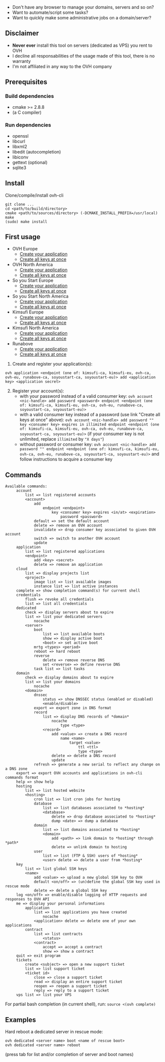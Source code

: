 * Don't have any browser to manage your domains, servers and so on?
* Want to automate/script some tasks?
* Want to quickly make some administrative jobs on a domain/server?

## Disclaimer

* **Never ever** install this tool on servers (dedicated as VPS) you rent to OVH
* I decline all responsabilities of the usage made of this tool, there is no warranty
* I'm not affiliated in any way to the OVH company

## Prerequisites

### Build dependencies

* cmake >= 2.8.8
* (a C compiler)

### Run dependencies

* openssl
* libcurl
* libxml2
* libedit (autocompletion)
* libiconv
* gettext (optional)
* sqlite3

## Install

 Clone/compile/install ovh-cli
```
git clone ...
cd <path/to/build/directory>
cmake <path/to/sources/directory> (-DCMAKE_INSTALL_PREFIX=/usr/local)
make
(sudo) make install
```

## First usage

* OVH Europe
    + [Create your application](https://eu.api.ovh.com/createApp/)
    + [Create all keys at once](https://eu.api.ovh.com/createToken/)
* OVH North America
    + [Create your application](https://ca.api.ovh.com/createApp/)
    + [Create all keys at once](https://ca.api.ovh.com/createToken/)
* So you Start Europe
    + [Create your application](https://eu.api.soyoustart.com/createApp/)
    + [Create all keys at once](https://eu.api.soyoustart.com/createToken/)
* So you Start North America
    + [Create your application](https://ca.api.soyoustart.com/createApp/)
    + [Create all keys at once](https://ca.api.soyoustart.com/createToken/)
* Kimsufi Europe
    + [Create your application](https://eu.api.kimsufi.com/createApp/)
    + [Create all keys at once](https://eu.api.kimsufi.com/createToken/)
* Kimsufi North America
    + [Create your application](https://ca.api.kimsufi.com/createApp/)
    + [Create all keys at once](https://ca.api.kimsufi.com/createToken/)
* Runabove
    + [Create your application](https://api.runabove.com/createApp/)
    + [Create all keys at once](https://api.runabove.com/createToken/)


1. Create and register your application(s):
```
ovh application <endpoint (one of: kimsufi-ca, kimsufi-eu, ovh-ca, ovh-eu, runabove-ca, soyoustart-ca, soyoustart-eu)> add <application key> <application secret>
```

2. Register your account(s):
    * with your password instead of a valid consumer key: `ovh account <nic-handle> add password <password> endpoint <endpoint (one of: kimsufi-ca, kimsufi-eu, ovh-ca, ovh-eu, runabove-ca, soyoustart-ca, soyoustart-eu)>`
    * with a valid consumer key instead of a password (use link "Create all keys at once" above): `ovh account <nic-handle> add password "" key <consumer key> expires in illimited endpoint <endpoint (one of: kimsufi-ca, kimsufi-eu, ovh-ca, ovh-eu, runabove-ca, soyoustart-ca, soyoustart-eu)>` (if your consumer key is not unlimited, replace `illimited` by `"X days"`)
    * without password or consumer key: `ovh account <nic-handle> add password "" endpoint <endpoint (one of: kimsufi-ca, kimsufi-eu, ovh-ca, ovh-eu, runabove-ca, soyoustart-ca, soyoustart-eu)>` and follow instructions to acquire a consumer key

## Commands

```
Available commands:
     account
         list => list registered accounts
         <account>
             add
                 endpoint <endpoint>
                     key <consumer key> expires <in/at> <expiration>
                         password <password>
             default => set the default account
             delete => remove an OVH account
             invalidate => drop consumer key associated to given OVH account
             switch => switch to another OVH account
             update
     application
         list => list registered applications
         <endpoint>
             add <key> <secret>
             delete => remove an application
     cloud
         list => display projects list
         <project>
             image list => list available images
             instance list => list active instances
     complete => show completion command(s) for current shell
     credentials
         flush => revoke all credentials
         list => list all credentials
     dedicated
         check => display servers about to expire
         list => list your dedicated servers
             nocache
         <server>
             boot
                 list => list available boots
                 show => display active boot
                 <boot> => set active boot
             mrtg <types> <period>
             reboot => hard reboot
             reverse
                 delete => remove reverse DNS
                 set <reverse> => define reverse DNS
             task list => list tasks
     domain
         check => display domains about to expire
         list => list your domains
             nocache
         <domain>
             dnssec
                 status => show DNSSEC status (enabled or disabled)
                 <enable/disable>
             export => export zone in DNS format
             record
                 list => display DNS records of *domain*
                     nocache
                         type <type>
                 <record>
                     add <value> => create a DNS record
                         name <name>
                             target <value>
                                 ttl <ttl>
                                 type <type>
                     delete => delete a DNS record
                     update
             refresh => generate a new serial to reflect any change on a DNS zone
     export => export OVH accounts and applications in ovh-cli commands format
     help => show help
     hosting
         list => list hosted website
         <hosting>
             cron list => list cron jobs for hosting
             database
                 list => list databases associated to *hosting*
                 <database>
                     delete => drop database associated to *hosting*
                     dump <date> => dump a database
             domain
                 list => list domains associated to *hosting*
                 <domain>
                     add <path> => link domain to *hosting* through *path*
                     delete => unlink domain to hosting
             user
                 list => list (FTP & SSH) users of *hosting*
                 <user> delete => delete a user from *hosting*
     key
         list => list global SSH keys
         <name>
             add <value> => upload a new global SSH key to OVH
             default <on/off> => (un)define the global SSH key used in rescue mode
             delete => delete a global SSH key
     log <on/off> => enable/disable logging of HTTP requests and responses to OVH API
     me => display your personal informations
         application
             list => list applications you have created
                 nocache
             <application> delete => delete one of your own applications
         contract
             list => list contracts
                 <status>
             <contract>
                 accept => accept a contract
                 show => show a contract
     quit => exit program
     tickets
         create <subject> => open a new support ticket
         list => list support ticket
         <ticket id>
             close => close a support ticket
             read => display an entire support ticket
             reopen => reopen a support ticket
             reply => reply to a support ticket
     vps list => list your VPS

```

For partial bash completion (in current shell), run: `source <(ovh complete)`

## Examples

Hard reboot a dedicated server in rescue mode:
```
ovh dedicated <server name> boot <name of rescue boot>
ovh dedicated <server name> reboot
```
(press tab for list and/or completion of server and boot names)
